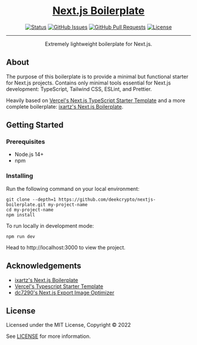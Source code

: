 <p align="center">
  <a href="" rel="noopener">
</p>

<h1 align="center">Next.js Boilerplate</h3>

<div align="center">

[![Status](https://img.shields.io/badge/status-active-success.svg)]()
[![GitHub Issues](https://img.shields.io/github/issues/deekcrypto/nextjs-boilerplate.svg)](https://github.com/deekcrypto/nextjs-boilerplate/issues)
[![GitHub Pull Requests](https://img.shields.io/github/issues-pr/deekcrypto/nextjs-boilerplate.svg)](https://github.com/deekcrypto/nextjs-boilerplate/pulls)
[![License](https://img.shields.io/badge/license-MIT-blue.svg)](/LICENSE)

</div>

---

<p align="center">
	Extremely lightweight boilerplate for Next.js.
    <br> 
</p>

## About <a name = "about"></a>
The purpose of this boilerplate is to provide a minimal but functional starter for Next.js projects. Contains only minimal tools essential for Next.js development: TypeScript, Tailwind CSS, ESLint, and Prettier.

Heavily based on <a href="https://github.com/vercel/next-learn/tree/master/basics/typescript-final">Vercel's Next.js TypeScript Starter Template</a> and a more complete boilerplate: [ixartz's Next.js Boilerplate](https://github.com/ixartz/Next-js-Boilerplate).

## Getting Started <a name = "getting_started"></a>

### Prerequisites

-   Node.js 14+
-   npm

### Installing

Run the following command on your local environment:

```
git clone --depth=1 https://github.com/deekcrypto/nextjs-boilerplate.git my-project-name
cd my-project-name
npm install
```

To run locally in development mode:

```
npm run dev
```

Head to http://localhost:3000 to view the project.

## Acknowledgements <a name = "acknowledgement"></a>

-   [ixartz's Next.js Boilerplate](https://github.com/ixartz/Next-js-Boilerplate)
-   [Vercel's Typescript Starter Template](https://github.com/vercel/next-learn/tree/master/basics/typescript-final)
-   [dc7290's Next.js Export Image Optimizer](https://github.com/dc7290/next-export-optimize-images)

## License
Licensed under the MIT License, Copyright © 2022

See [LICENSE](https://github.com/deekcrypto/nextjs-boilerplate/blob/master/LICENSE) for more information.